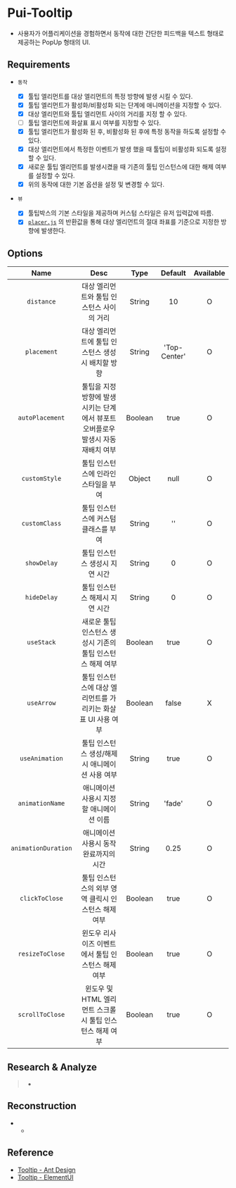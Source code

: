 # Pui-Tooltip

- 사용자가 어플리케이션을 경험하면서 동작에 대한 간단한 피드백을 텍스트 형태로 제공하는 PopUp 형태의 UI.

## Requirements

- `동작`

    - [x] 툴팁 엘리먼트를 대상 엘리먼트의 특정 방향에 발생 시킬 수 있다.
    - [x] 툴팁 엘리먼트가 활성화/비활성화 되는 단계에 애니메이션을 지정할 수 있다.
    - [x] 대상 엘리먼트와 툴팁 엘리먼트 사이의 거리를 지정 할 수 있다.
    - [ ] 툴팁 엘리먼트에 화살표 표시 여부를 지정할 수 있다.
    - [x] 툴팁 엘리먼트가 활성화 된 후, 비활성화 된 후에 특정 동작을 하도록 설정할 수 있다.
    - [x] 대상 엘리먼트에서 특정한 이벤트가 발생 했을 때 툴팁이 비활성화 되도록 설정할 수 있다.
    - [x] 새로운 툴팁 엘리먼트를 발생시켰을 때 기존의 툴팁 인스턴스에 대한 해제 여부를 설정할 수 있다.
    - [x] 위의 동작에 대한 기본 옵션을 설정 및 변경할 수 있다.
    
- `뷰`

    - [x] 툴팁박스의 기본 스타일을 제공하며 커스텀 스타일은 유저 입력값에 따름.
    - [x] [`placer.js`](../$common/placer) 의 반환값을 통해 대상 엘리먼트의 절대 좌표를 기준으로 지정한 방향에 발생한다.

## Options

|Name|Desc|Type|Default|Available
|:---:|:---:|:---:|:---:|:---:|
|`distance`|대상 엘리먼트와 툴팁 인스턴스 사이의 거리|String|10|O|
|`placement`|대상 엘리먼트에 툴팁 인스턴스 생성시 배치할 방향|String|'Top-Center'|O|
|`autoPlacement`|툴팁을 지정방향에 발생시키는 단계에서 뷰포트 오버플로우 발생시 자동 재배치 여부|Boolean|true|O|
|`customStyle`|툴팁 인스턴스에 인라인 스타일을 부여|Object|null|O|
|`customClass`|툴팁 인스턴스에 커스텀 클래스를 부여|String|''|O|
|`showDelay`|툴팁 인스턴스 생성시 지연 시간|String|0|O|
|`hideDelay`|툴팁 인스턴스 해제시 지연 시간|String|0|O|
|`useStack`|새로운 툴팁 인스턴스 생성시 기존의 툴팁 인스턴스 해제 여부|Boolean|true|O|
|`useArrow`|툴팁 인스턴스에 대상 엘리먼트를 가리키는 화살표 UI 사용 여부|Boolean|false|X|
|`useAnimation`|툴팁 인스턴스 생성/해제시 애니메이션 사용 여부|String|true|O|
|`animationName`|애니메이션 사용시 지정할 애니메이션 이름|String|'fade'|O|
|`animationDuration`|애니메이션 사용시 동작 완료까지의 시간|String|0.25|O|
|`clickToClose`|툴팁 인스턴스의 외부 영역 클릭시 인스턴스 해제 여부|Boolean|true|O|
|`resizeToClose`|윈도우 리사이즈 이벤트에서 툴팁 인스턴스 해제 여부|Boolean|true|O|
|`scrollToClose`|윈도우 및 HTML 엘리먼트 스크롤시 툴팁 인스턴스 해제 여부|Boolean|true|O|

## Research & Analyze

> -

## Reconstruction

- -

## Reference

- [Tooltip - Ant Design](https://ant.design/components/tooltip/)
- [Tooltip - ElementUI](https://element.eleme.io/#/en-US/component/tooltip)
